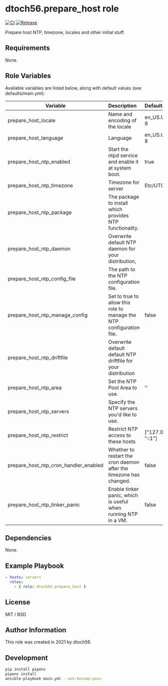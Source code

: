 dtoch56.prepare_host role
=========

[![CI](https://github.com/dtoch56/ansible-role-prepare-host/workflows/CI/badge.svg?event=push)](https://github.com/dtoch56/ansible-role-prepare-host/actions?query=workflow%3ACI)
[![Release](https://github.com/dtoch56/ansible-role-prepare-host/workflows/Release/badge.svg?event=push)](https://github.com/dtoch56/ansible-role-prepare-host/actions?query=workflow%3ARelease)

Prepare host NTP, timezone, locales and other initial stuff.

Requirements
------------

None.

Role Variables
--------------

Available variables are listed below, along with default values (see defaults/main.yml):

| Variable                 | Description                                                          | Default              |
|--------------------------|:---------------------------------------------------------------------|:---------------------|
| prepare_host_locale      | Name and encoding of the locale                                      | en_US.UTF-8          |
| prepare_host_language    | Language                                                             | en_US.UTF-8          |
| prepare_host_ntp_enabled              | Start the ntpd service and enable it at system boot.                 | true                 |
| prepare_host_ntp_timezone             | Timezone for server                                                  | Etc/UTC              |
| prepare_host_ntp_package              | The package to install which provides NTP functionality.             |                      |
| prepare_host_ntp_daemon               | Overwrite default NTP daemon for your distribution,                  |                      |
| prepare_host_ntp_config_file          | The path to the NTP configuration file.                              |                      |
| prepare_host_ntp_manage_config        | Set to true to allow this role to manage the NTP configuration file. | false                |
| prepare_host_ntp_driftfile            | Overwrite default default NTP driftfile for your distribution        |                      |
| prepare_host_ntp_area                 | Set the NTP Pool Area to use.                                        | ''                   |
| prepare_host_ntp_servers              | Specify the NTP servers you'd like to use.                           |                      |
| prepare_host_ntp_restrict             | Restrict NTP access to these hosts                                   | ["127.0.0.1", "::1"] |
| prepare_host_ntp_cron_handler_enabled | Whether to restart the cron daemon after the timezone has changed.   | false                |
| prepare_host_ntp_tinker_panic         | Enable tinker panic, which is useful when running NTP in a VM.       | false                |

Dependencies
------------

None.

Example Playbook
----------------
```yaml
- hosts: servers
  roles:
    - { role: dtoch56.prepare_host }
```

License
-------

MIT / BSD

Author Information
------------------

This role was created in 2021 by dtoch56.

Development
------------------
```bash
pip install pipenv
pipenv install
ansible-playbook main.yml --ask-become-pass
```
